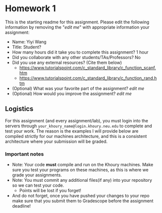# Homework 1 

This is the starting readme for this assignment.  Please edit the following information by removing the "*edit me*" with appropriate information your assignment:

- Name: Yiyi Wang
- Title: Student? 
- How many hours did it take you to complete this assignment? 1 hour
- Did you collaborate with any other students/TAs/Professors? No
- Did you use any external resources? (Cite them below)
  - https://www.tutorialspoint.com/c_standard_library/c_function_scanf.htm
  - https://www.tutorialspoint.com/c_standard_library/c_function_rand.htm
- (Optional) What was your favorite part of the assignment? *edit me*
- (Optional) How would you improve the assignment? *edit me*

## Logistics

For this assignment (and every assignment/lab), you must login into the servers through `your_khoury_name@login.khoury.neu.edu` to complete and test your work. The reason is the examples I will provide below are compiled strictly for our machines architecture, and this is a consistent architecture where your submission will be graded.

### Important notes

* Note: Your code **must** compile and run on the Khoury machines. Make sure you test your programs on these machines, as this is where we grade your assignments.
* Note: You must commit any additional files(if any) into your repository so we can test your code.
  * Points will be lost if you forget!
* And do not forget, once you have pushed your changes to your repo make sure that you submit them to Gradescope before the assignment deadline!

